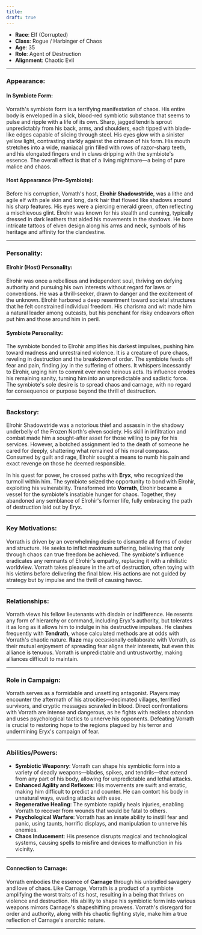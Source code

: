 ```yaml
---
title: 
draft: true
---
```

- **Race**: Elf (Corrupted)
- **Class**: Rogue / Harbinger of Chaos
- **Age**: 35
- **Role**: Agent of Destruction
- **Alignment**: Chaotic Evil

---

### **Appearance**:

#### **In Symbiote Form**:

Vorrath's symbiote form is a terrifying manifestation of chaos. His entire body is enveloped in a slick, blood-red symbiotic substance that seems to pulse and ripple with a life of its own. Sharp, jagged tendrils sprout unpredictably from his back, arms, and shoulders, each tipped with blade-like edges capable of slicing through steel. His eyes glow with a sinister yellow light, contrasting starkly against the crimson of his form. His mouth stretches into a wide, maniacal grin filled with rows of razor-sharp teeth, and his elongated fingers end in claws dripping with the symbiote's essence. The overall effect is that of a living nightmare—a being of pure malice and chaos.

#### **Host Appearance** (Pre-Symbiote):

Before his corruption, Vorrath's host, **Elrohir Shadowstride**, was a lithe and agile elf with pale skin and long, dark hair that flowed like shadows around his sharp features. His eyes were a piercing emerald green, often reflecting a mischievous glint. Elrohir was known for his stealth and cunning, typically dressed in dark leathers that aided his movements in the shadows. He bore intricate tattoos of elven design along his arms and neck, symbols of his heritage and affinity for the clandestine.

---

### **Personality**:

#### **Elrohir (Host) Personality**:

Elrohir was once a rebellious and independent soul, thriving on defying authority and pursuing his own interests without regard for laws or conventions. He was a thrill-seeker, drawn to danger and the excitement of the unknown. Elrohir harbored a deep resentment toward societal structures that he felt constrained individual freedom. His charisma and wit made him a natural leader among outcasts, but his penchant for risky endeavors often put him and those around him in peril.

#### **Symbiote Personality**:

The symbiote bonded to Elrohir amplifies his darkest impulses, pushing him toward madness and unrestrained violence. It is a creature of pure chaos, reveling in destruction and the breakdown of order. The symbiote feeds off fear and pain, finding joy in the suffering of others. It whispers incessantly to Elrohir, urging him to commit ever more heinous acts. Its influence erodes his remaining sanity, turning him into an unpredictable and sadistic force. The symbiote's sole desire is to spread chaos and carnage, with no regard for consequence or purpose beyond the thrill of destruction.

---

### **Backstory**:

Elrohir Shadowstride was a notorious thief and assassin in the shadowy underbelly of the Frozen North's elven society. His skill in infiltration and combat made him a sought-after asset for those willing to pay for his services. However, a botched assignment led to the death of someone he cared for deeply, shattering what remained of his moral compass. Consumed by guilt and rage, Elrohir sought a means to numb his pain and exact revenge on those he deemed responsible.

In his quest for power, he crossed paths with **Eryx**, who recognized the turmoil within him. The symbiote seized the opportunity to bond with Elrohir, exploiting his vulnerability. Transformed into **Vorrath**, Elrohir became a vessel for the symbiote's insatiable hunger for chaos. Together, they abandoned any semblance of Elrohir's former life, fully embracing the path of destruction laid out by Eryx.

---

### **Key Motivations**:

Vorrath is driven by an overwhelming desire to dismantle all forms of order and structure. He seeks to inflict maximum suffering, believing that only through chaos can true freedom be achieved. The symbiote's influence eradicates any remnants of Elrohir's empathy, replacing it with a nihilistic worldview. Vorrath takes pleasure in the art of destruction, often toying with his victims before delivering the final blow. His actions are not guided by strategy but by impulse and the thrill of causing havoc.

---

### **Relationships**:

Vorrath views his fellow lieutenants with disdain or indifference. He resents any form of hierarchy or command, including Eryx's authority, but tolerates it as long as it allows him to indulge in his destructive impulses. He clashes frequently with **Tendrath**, whose calculated methods are at odds with Vorrath's chaotic nature. **Raze** may occasionally collaborate with Vorrath, as their mutual enjoyment of spreading fear aligns their interests, but even this alliance is tenuous. Vorrath is unpredictable and untrustworthy, making alliances difficult to maintain.

---

### **Role in Campaign**:

Vorrath serves as a formidable and unsettling antagonist. Players may encounter the aftermath of his atrocities—decimated villages, terrified survivors, and cryptic messages scrawled in blood. Direct confrontations with Vorrath are intense and dangerous, as he fights with reckless abandon and uses psychological tactics to unnerve his opponents. Defeating Vorrath is crucial to restoring hope to the regions plagued by his terror and undermining Eryx's campaign of fear.

---

### **Abilities/Powers**:

- **Symbiotic Weaponry**: Vorrath can shape his symbiotic form into a variety of deadly weapons—blades, spikes, and tendrils—that extend from any part of his body, allowing for unpredictable and lethal attacks.
- **Enhanced Agility and Reflexes**: His movements are swift and erratic, making him difficult to predict and counter. He can contort his body in unnatural ways, evading attacks with ease.
- **Regenerative Healing**: The symbiote rapidly heals injuries, enabling Vorrath to recover from wounds that would be fatal to others.
- **Psychological Warfare**: Vorrath has an innate ability to instill fear and panic, using taunts, horrific displays, and manipulation to unnerve his enemies.
- **Chaos Inducement**: His presence disrupts magical and technological systems, causing spells to misfire and devices to malfunction in his vicinity.

---

#### **Connection to Carnage**:

Vorrath embodies the essence of **Carnage** through his unbridled savagery and love of chaos. Like Carnage, Vorrath is a product of a symbiote amplifying the worst traits of its host, resulting in a being that thrives on violence and destruction. His ability to shape his symbiotic form into various weapons mirrors Carnage's shapeshifting prowess. Vorrath's disregard for order and authority, along with his chaotic fighting style, make him a true reflection of Carnage's anarchic nature.

---
